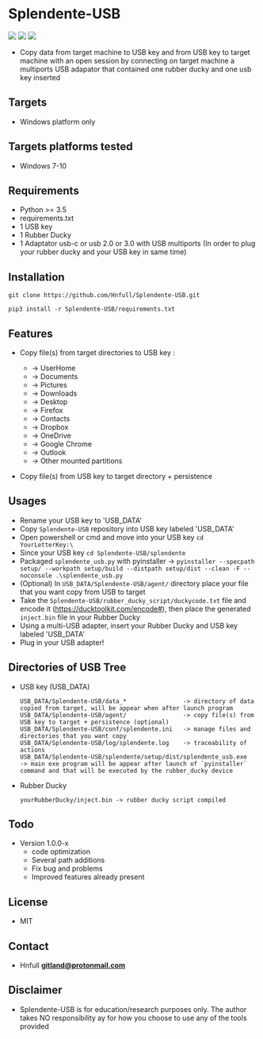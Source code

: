 # Splendente-USB

![](https://img.shields.io/badge/Python->=3.5-blue.svg)
![](https://img.shields.io/badge/Version-1.0.3-green.svg)
![](https://img.shields.io/badge/Licence-MIT-red.svg)

- Copy data from target machine to USB key and  from USB key to target machine with an open session by connecting on target machine a multiports USB adapator that contained one rubber ducky and one usb key inserted

## Targets
- Windows platform only

## Targets platforms tested
- Windows 7-10

## Requirements
- Python >= 3.5
- requirements.txt
- 1 USB key
- 1 Rubber Ducky
- 1 Adaptator usb-c or usb 2.0 or 3.0 with USB multiports (In order to plug your rubber ducky and your USB key in same time)

## Installation
`git clone https://github.com/Hnfull/Splendente-USB.git`

`pip3 install -r Splendente-USB/requirements.txt`

## Features
- Copy file(s) from target directories to USB key : 
  - -> UserHome
  - -> Documents 
  - -> Pictures
  - -> Downloads
  - -> Desktop
  - -> Firefox
  - -> Contacts
  - -> Dropbox
  - -> OneDrive
  - -> Google Chrome
  - -> Outlook
  - -> Other mounted partitions 
  
- Copy file(s) from USB key to target directory + persistence

## Usages
- Rename your USB key to 'USB_DATA'
- Copy `Splendente-USB` repository into USB key labeled 'USB_DATA'
- Open powershell or cmd and move into your USB key `cd YourLetterKey:\`
- Since your USB key `cd Splendente-USB/splendente`
- Packaged  `splendente_usb.py` with pyinstaller -> `pyinstaller --specpath setup/ --workpath setup/build --distpath setup/dist --clean -F --noconsole .\splendente_usb.py`
- (Optional) In `USB_DATA/Splendente-USB/agent/` directory place your file that you want copy from USB to target
- Take the `Splendente-USB/rubber_ducky_script/duckycode.txt` file and encode it (https://ducktoolkit.com/encode#), then place the generated `inject.bin` file in your Rubber Ducky
- Using a multi-USB adapter, insert your Rubber Ducky and USB key labeled 'USB_DATA'
- Plug in your USB adapter!

## Directories of USB Tree 
- USB key (USB_DATA) 
  ```
  USB_DATA/Splendente-USB/data_*                -> directory of data copied from target, will be appear when after launch program 
  USB_DATA/Splendente-USB/agent/                -> copy file(s) from USB key to target + persistence (optional) 
  USB_DATA/Splendente-USB/conf/splendente.ini   -> manage files and directories that you want copy 
  USB_DATA/Splendente-USB/log/splendente.log    -> traceability of actions 
  USB_DATA/Splendente-USB/splendente/setup/dist/splendente_usb.exe    -> main exe program will be appear after launch of `pyinstaller` command and that will be executed by the rubber_ducky device 
  ```
- Rubber Ducky
  ```
  yourRubberDucky/inject.bin -> rubber ducky script compiled 
  ```

## Todo
- Version 1.0.0-x
  - code optimization
  - Several path additions
  - Fix bug and problems
  - Improved features already present
  
## License
- MIT

## Contact
- Hnfull **gitland@protonmail.com**

## Disclaimer
- Splendente-USB is for education/research purposes only. The author takes NO responsibility ay for how you choose to use any of the tools provided
